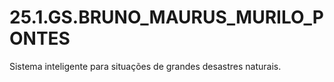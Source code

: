 # 25.1.GS.BRUNO_MAURUS_MURILO_PONTES
Sistema inteligente para situações de grandes desastres naturais.
